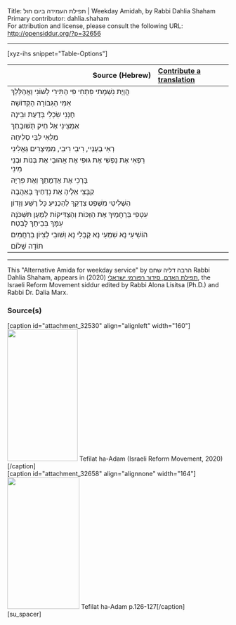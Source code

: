 <html>
<head></head>
<body>
Title: תפילת העמידה ביום חול | Weekday Amidah, by Rabbi Dahlia Shaham<br />
Primary contributor: dahlia.shaham<br />
For attribution and license, please consult the following URL: <a href="http://opensiddur.org/?p=32656">http://opensiddur.org/?p=32656</a>
<p />
<hr />

[xyz-ihs snippet="Table-Options"]<table style="margin-left: auto; margin-right: auto;" class="draggable">
<thead><tr><th id="x" style="text-align: right;">Source (Hebrew)</th><th style="text-align: left;"><a href="/translate/" target="_blank" rel="noopener">Contribute a translation</a></th></tr></thead>
<tbody>
<tr><td style="vertical-align:top;">
<div class="liturgy" lang="he">
הֲוָיַת נִשְׁמָתִי פִּתְחִי פִּי הַתִּירִי לְשׁוֹנִי וַאֲהַלֵּלֵךְ
</span></div></td>
 
<td style="vertical-align:top;">
<div class="english" lang="en">

</div></td></tr>


<tr><td style="vertical-align:top;">
<div class="liturgy" lang="he">
אִמִּי
הַגִּבּוֹרָה
הַקְּדוֹשָׁה
</span></div></td>
 
<td style="vertical-align:top;">
<div class="english" lang="en">

</div></td></tr>


<tr><td style="vertical-align:top;">
<div class="liturgy" lang="he">
חָנְּנִי שִׂכְלִי בְּדַעַת וּבִינָה
</span></div></td>
 
<td style="vertical-align:top;">
<div class="english" lang="en">

</div></td></tr>


<tr><td style="vertical-align:top;">
<div class="liturgy" lang="he">
אַמְּצִינִי אֶל חֵיק תְּשׁוּבָתֵךְ
</span></div></td>
 
<td style="vertical-align:top;">
<div class="english" lang="en">

</div></td></tr>


<tr><td style="vertical-align:top;">
<div class="liturgy" lang="he">
מַלְּאִי לִבִּי סְלִיחָה
</span></div></td>
 
<td style="vertical-align:top;">
<div class="english" lang="en">

</div></td></tr>


<tr><td style="vertical-align:top;">
<div class="liturgy" lang="he">
רְאִי בְעָנְיִי, רִיבִי רִיבִי, מִמֵּיצָרִים גַּאֲלִינִי
</span></div></td>
 
<td style="vertical-align:top;">
<div class="english" lang="en">

</div></td></tr>


<tr><td style="vertical-align:top;">
<div class="liturgy" lang="he">
רַפְּאִי אֶת נַפְשִׁי אֶת גּוּפִי אֶת אֲהוּבַי אֶת בְּנוֹת וּבְנֵי מִינִי
</span></div></td>
 
<td style="vertical-align:top;">
<div class="english" lang="en">

</div></td></tr>


<tr><td style="vertical-align:top;">
<div class="liturgy" lang="he">
בָּרְכִי אֶת אַדְמָתֵךְ וְאֶת פִּרְיָהּ
</span></div></td>
 
<td style="vertical-align:top;">
<div class="english" lang="en">

</div></td></tr>


<tr><td style="vertical-align:top;">
<div class="liturgy" lang="he">
קַבְּצִי אֵלֶיהָ אֶת נִדָּחַיִךְ בְּאַהֲבָה
</span></div></td>
 
<td style="vertical-align:top;">
<div class="english" lang="en">

</div></td></tr>


<tr><td style="vertical-align:top;">
<div class="liturgy" lang="he">
הַשְׁלִיטִי מִשְׁפַּט צִדְקֵךְ
לְהַכְנִיעַ כָּל רֶשַׁע וְזָדוֹן
</span></div></td>
 
<td style="vertical-align:top;">
<div class="english" lang="en">

</div></td></tr>


<tr><td style="vertical-align:top;">
<div class="liturgy" lang="he">
עִטְפִי בְּרַחֲמַיִךְ אֶת הַזַּכּוֹת וְהַצַּדִּיקוֹת
לְמַּעַן תִּשְׁכֹּנָּה עִמָּךְ בְּבֵיתֵךְ לָבֶטַח
</span></div></td>
 
<td style="vertical-align:top;">
<div class="english" lang="en">

</div></td></tr>


<tr><td style="vertical-align:top;">
<div class="liturgy" lang="he">
הוֹשִׁיעִי נָא
שִׁמְעִי נָא
קַבְּלִי נָא
וְשׁוּבִי לְצִיּוֹן בְּרַחֲמִים
</span></div></td>
 
<td style="vertical-align:top;">
<div class="english" lang="en">

</div></td></tr>


<tr><td style="vertical-align:top;">
<div class="liturgy" lang="he">
תּוֹדָה
שָׁלוֹם
</div></td></tr>
</tbody></table>

<hr />

This "Alternative Amida for weekday service" by הרבה דליה שחם Rabbi Dahlia Shaham, appears in <a href="https://www.facebook.com/תפילת-האדם-סידור-רפורמי-ישראלי-101214578258569">תפילת האדם, סידור רפורמי ישראלי</a> (2020), the Israeli Reform Movement siddur edited by Rabbi Alona Lisitsa (Ph.D.) and Rabbi Dr. Dalia Marx.

<h3>Source(s)</h3>

<span style="float: right;">[caption id="attachment_32530" align="alignleft" width="160"]<a href="https://opensiddur.org/wp-content/uploads/2020/06/tefilat-ha-adam-Israeli-REform-Movement-2020.jpg" rel="lightbox"><img src="https://opensiddur.org/wp-content/uploads/2020/06/tefilat-ha-adam-Israeli-REform-Movement-2020-160x300.jpg" alt="" width="160" height="300" class="size-medium wp-image-32530" /></a> Tefilat ha-Adam (Israeli Reform Movement, 2020)[/caption]</span>  <span style="float: left;">[caption id="attachment_32658" align="alignnone" width="164"]<a href="https://opensiddur.org/wp-content/uploads/2020/06/Tefilat-ha-Adam-p.126-127.jpg" rel="lightbox"><img src="https://opensiddur.org/wp-content/uploads/2020/06/Tefilat-ha-Adam-p.126-127-164x300.jpg" alt="" width="164" height="300" class="size-medium wp-image-32658" /></a> Tefilat ha-Adam p.126-127[/caption]</span>[su_spacer]
</body>
</html>